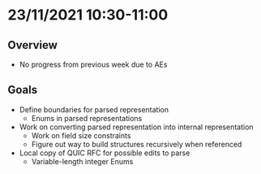 # 23/11/2021 10:30-11:00

## Overview
- No progress from previous week due to AEs

## Goals
- Define boundaries for parsed representation
  - Enums in parsed representations
- Work on converting parsed representation into internal representation
  - Work on field size constraints
  - Figure out way to build structures recursively when referenced
- Local copy of QUIC RFC for possible edits to parse
  - Variable-length integer Enums